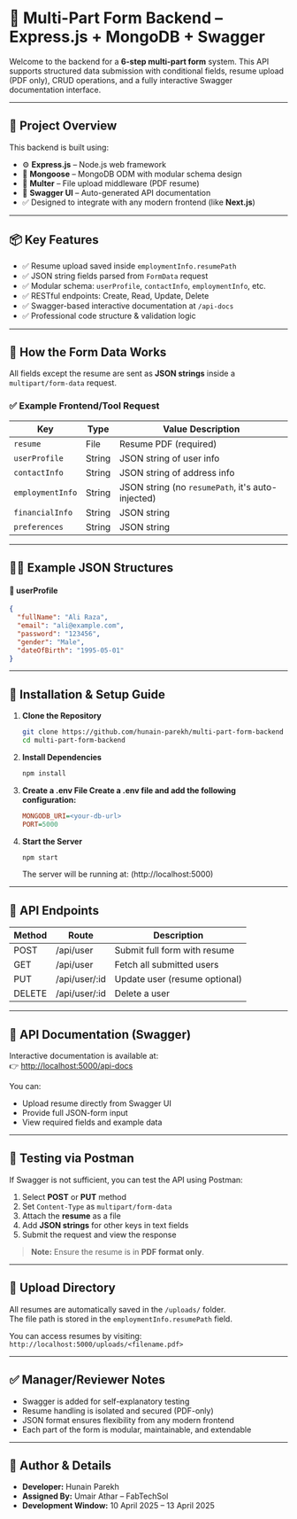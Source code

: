 # 🧠 Multi-Part Form Backend – Express.js + MongoDB + Swagger

Welcome to the backend for a **6-step multi-part form** system. This API supports structured data submission with conditional fields, resume upload (PDF only), CRUD operations, and a fully interactive Swagger documentation interface.

---

## 🚀 Project Overview

This backend is built using:

- ⚙️ **Express.js** – Node.js web framework
- 🧠 **Mongoose** – MongoDB ODM with modular schema design
- 📂 **Multer** – File upload middleware (PDF resume)
- 📃 **Swagger UI** – Auto-generated API documentation
- ✅ Designed to integrate with any modern frontend (like **Next.js**)

---

## 📦 Key Features

- ✅ Resume upload saved inside `employmentInfo.resumePath`
- ✅ JSON string fields parsed from `FormData` request
- ✅ Modular schema: `userProfile`, `contactInfo`, `employmentInfo`, etc.
- ✅ RESTful endpoints: Create, Read, Update, Delete
- ✅ Swagger-based interactive documentation at `/api-docs`
- ✅ Professional code structure & validation logic

---

## 📂 How the Form Data Works

All fields except the resume are sent as **JSON strings** inside a `multipart/form-data` request.

### ✅ Example Frontend/Tool Request

| Key             | Type    | Value Description |
|------------------|---------|-------------------|
| `resume`         | File    | Resume PDF (required) |
| `userProfile`    | String  | JSON string of user info |
| `contactInfo`    | String  | JSON string of address info |
| `employmentInfo` | String  | JSON string (no `resumePath`, it's auto-injected) |
| `financialInfo`  | String  | JSON string |
| `preferences`    | String  | JSON string |

---

## 🧑‍💻 Example JSON Structures

#### 📘 userProfile
```json
{
  "fullName": "Ali Raza",
  "email": "ali@example.com",
  "password": "123456",
  "gender": "Male",
  "dateOfBirth": "1995-05-01"
}
```

---

## 🔧 Installation & Setup Guide

1. **Clone the Repository**
   ```bash
   git clone https://github.com/hunain-parekh/multi-part-form-backend
   cd multi-part-form-backend
   ```

2. **Install Dependencies**
   ```bash
   npm install
   ```

3. **Create a .env File Create a .env file and add the following configuration:**
   ```ini
   MONGODB_URI=<your-db-url>
   PORT=5000
   ```

4. **Start the Server**
   ```bash
   npm start
   ```
   The server will be running at:
   (http://localhost:5000)

---

## 📘 API Endpoints

| Method | Route          | Description                      |
|--------|----------------|----------------------------------|
| POST   | /api/user      | Submit full form with resume     |
| GET    | /api/user      | Fetch all submitted users        |
| PUT    | /api/user/:id  | Update user (resume optional)    |
| DELETE | /api/user/:id  | Delete a user                    |

---

## 📖 API Documentation (Swagger)

Interactive documentation is available at:  
👉 [http://localhost:5000/api-docs](http://localhost:5000/api-docs)

You can:

- Upload resume directly from Swagger UI  
- Provide full JSON-form input  
- View required fields and example data  

---

## 🧪 Testing via Postman

If Swagger is not sufficient, you can test the API using Postman:

1. Select **POST** or **PUT** method  
2. Set `Content-Type` as `multipart/form-data`  
3. Attach the **resume** as a file  
4. Add **JSON strings** for other keys in text fields  
5. Submit the request and view the response  

> **Note:** Ensure the resume is in **PDF format only**.

---

## 📁 Upload Directory

All resumes are automatically saved in the `/uploads/` folder.  
The file path is stored in the `employmentInfo.resumePath` field.

You can access resumes by visiting:
`http://localhost:5000/uploads/<filename.pdf>`

---

## ✅ Manager/Reviewer Notes

- Swagger is added for self-explanatory testing  
- Resume handling is isolated and secured (PDF-only)  
- JSON format ensures flexibility from any modern frontend  
- Each part of the form is modular, maintainable, and extendable

---

## 🧑 Author & Details

- **Developer:** Hunain Parekh  
- **Assigned By:** Umair Athar – FabTechSol  
- **Development Window:** 10 April 2025 – 13 April 2025  
